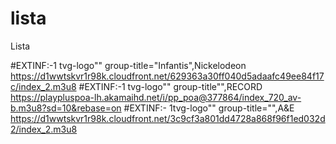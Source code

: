 # lista

Lista

#EXTINF:-1
tvg-logo"" group-title="Infantis",Nickelodeon
https://d1wwtskvr1r98k.cloudfront.net/629363a30ff040d5adaafc49ee84f17c/index_2.m3u8
#EXTINF:-1 tvg-logo"" group-title"",RECORD
https://playpluspoa-lh.akamaihd.net/i/pp_poa@377864/index_720_av-b.m3u8?sd=10&rebase=on
#EXTINF:- 1tvg-logo"" group-title="",A&E
https://d1wwtskvr1r98k.cloudfront.net/3c9cf3a801dd4728a868f96f1ed032d2/index_2.m3u8
